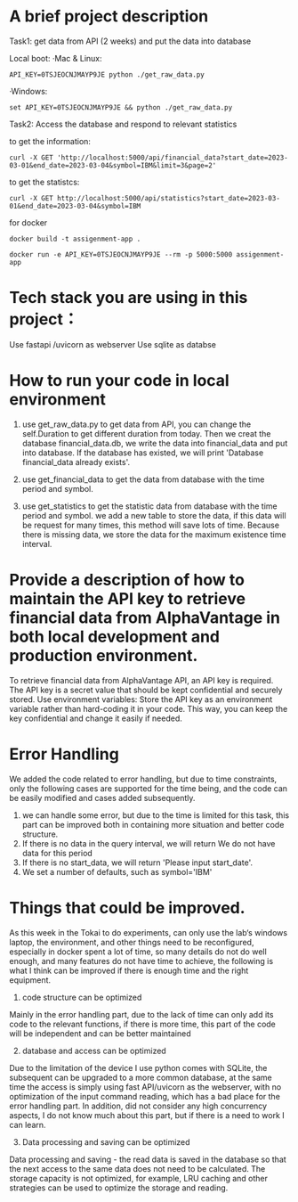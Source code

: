 # A brief project description
Task1: get data from API (2 weeks) and put the data into database

Local boot:
·Mac & Linux: 
```
API_KEY=0TSJEOCNJMAYP9JE python ./get_raw_data.py
```
·Windows: 
```
set API_KEY=0TSJEOCNJMAYP9JE && python ./get_raw_data.py
```

Task2: Access the database and respond to relevant statistics

to get the information:
```
curl -X GET 'http://localhost:5000/api/financial_data?start_date=2023-03-01&end_date=2023-03-04&symbol=IBM&limit=3&page=2'
```

to get the statistcs:
```
curl -X GET http://localhost:5000/api/statistics?start_date=2023-03-01&end_date=2023-03-04&symbol=IBM

```

for docker
```
docker build -t assigenment-app .
```
```
docker run -e API_KEY=0TSJEOCNJMAYP9JE --rm -p 5000:5000 assigenment-app
```

# Tech stack you are using in this project：

 Use fastapi /uvicorn as webserver
 Use sqlite as databse


# How to run your code in local environment

1. use get_raw_data.py to get data from API, you can change the self.Duration to get different duration from today. Then we creat the database financial_data.db, we write the data into financial_data and put into database. If the database has existed, we will print 'Database financial_data already exists'.

2. use get_financial_data to get the data from database with the time period and symbol.

3. use get_statistics to get the statistic data from database with the time period and symbol.
we add a new table to store the data, if this data will be request for many times, this method will 
save lots of time. Because there is missing data, we store the data for the maximum existence time interval.

# Provide a description of how to maintain the API key to retrieve financial data from AlphaVantage in both local development and production environment.

To retrieve financial data from AlphaVantage API, an API key is required. The API key is a secret value that should be kept confidential and securely stored. 
Use environment variables: Store the API key as an environment variable rather than hard-coding it in your code. This way, you can keep the key confidential and change it easily if needed.


 # Error Handling
 We added the code related to error handling, but due to time constraints, only the following cases are supported for the time being, and the code can be easily modified and cases added subsequently.
 1. we can handle some error, but due to the time is limited for this task, this part can be improved both in containing more situation and better code structure.
 2. If there is no data in the query interval, we will return We do not have data for this period
 3. If there is no start_data, we will return 'Please input start_date'.
 4. We set a number of defaults, such as symbol='IBM'

 # Things that could be improved.
As this week in the Tokai to do experiments, can only use the lab‘s windows laptop, the environment, and other things need to be reconfigured, especially in docker spent a lot of time, so many details do not do well enough, and many features do not have time to achieve, the following is what I think can be improved if there is enough time and the right equipment. 

1. code structure can be optimized

Mainly in the error handling part, due to the lack of time can only add its code to the relevant functions, if there is more time, this part of the code will be independent and can be better maintained

2. database and access can be optimized

Due to the limitation of the device I use python comes with SQLite, the subsequent can be upgraded to a more common database, at the same time the access is simply using fast API/uvicorn as the webserver, with no optimization of the input command reading, which has a bad place for the error handling part. In addition, did not consider any high concurrency aspects, I do not know much about this part, but if there is a need to work I can learn.

3. Data processing and saving can be optimized

Data processing and saving - the read data is saved in the database so that the next access to the same data does not need to be calculated. The storage capacity is not optimized, for example, LRU caching and other strategies can be used to optimize the storage and reading.

